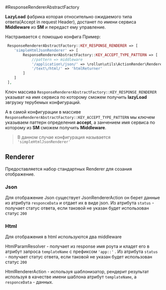 #ResponseRendererAbstractFactory

**LazyLoad** фабрика которая относительно ожидаемого типа ответа(Accept in request Header), 
 достанет по имени сервиса **Middleware** из **SM** и передаст ему управление.
 
 Настраивается с помощью конфига 
 Пример:
```php
 ResponseRendererAbstractFactory::KEY_RESPONSE_RENDERER => [
    'simpleHtmlJsonRenderer' => [
        ResponseRendererAbstractFactory::KEY_ACCEPT_TYPE_PATTERN => [
            //pattern => middleware
            '/application\/json/' => \rollun\utils\ActionRender\Renderer\Json\JsonRendererAction::class,
            '/text\/html/' => 'htmlReturner'
        ]
    ] 
 ],
```

Ключ массива `ResponseRendererAbstractFactory::KEY_RESPONSE_RENDERER` указыват на имя сервиса по которому 
сможем получить **lazyLoad** звгрузку терубемых конфигураций.

А в самой конфигурации в массиве `ResponseRendererAbstractFactory::KEY_ACCEPT_TYPE_PATTERN` мы ключем указываем паттерн определения **accept**, 
а занчением имя сервиса по которому из **SM** сможем получить **Middleware**.
> В данном случае конфигурация называется `'simpleHtmlJsonRenderer'`

## Renderer

Предоставляется набор стандартных Renderer для созания отображение.

### Json

Для отображение Json существует JsonRendererAction он берет данные из атрибута `responceData` и отдает их в виде json.
Из атрибута `status` - получает статус ответа, если таковой не указан будет использован статус `200`

### Html

Для отображения в html используются два middleware 

HtmlParamResolver - получает из response имя роута и кладет его в атрибут запроса `templateName` c префиксом `'app::'` .
Из атрибута `status` - получает статус ответа, если таковой не указан будет использован статус `200`

HtmlRendererAction - используя шаблонизатор, рендерит результат используя в качестве имени шаблона атрибут `templateName`,
а `responceData` - данных.
